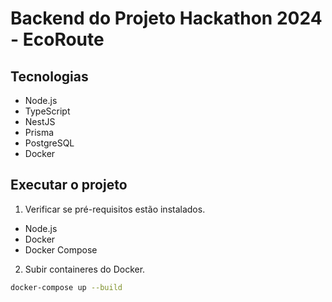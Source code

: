 # Backend do Projeto Hackathon 2024 - EcoRoute

## Tecnologias

- Node.js
- TypeScript
- NestJS
- Prisma
- PostgreSQL
- Docker

## Executar o projeto

1. Verificar se pré-requisitos estão instalados.

- Node.js
- Docker
- Docker Compose

2. Subir containeres do Docker.

```bash
docker-compose up --build
```
